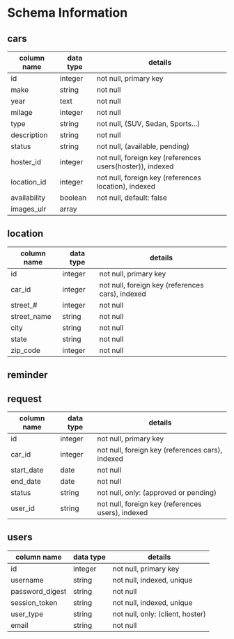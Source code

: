 # Schema Information

## cars
column name | data type | details
------------|-----------|-----------------------
id          | integer   | not null, primary key
make        | string    | not null
year        | text      | not null
milage      | integer   | not null
type        | string    | not null, (SUV, Sedan, Sports...)
description | string    | not null
status      | string    | not null, (available, pending)
hoster_id   | integer   | not null, foreign key (references users(hoster)), indexed
location_id | integer   | not null, foreign key (references location), indexed
availability| boolean   | not null, default: false
images_ulr  | array     |

## location
column name | data type | details
------------|-----------|-----------------------
id          | integer   | not null, primary key
car_id      | integer   | not null, foreign key (references cars), indexed
street_#    | integer   | not null
street_name | string    | not null
city        | string    | not null
state       | string    | not null
zip_code    | integer   | not null

## reminder
<!-- column name | data type | details
------------|-----------|-----------------------
id          | integer   | not null, primary key
user_id     | integer   | not null, foreign key (references users), indexed
car_id      | integer   | not null, foreign key (references cars), indexed
date        | datetime  | not null
type        | string    | not null
prev_id     | integer   | foreign key (references reminders), indexed -->

## request
column name | data type | details
------------|-----------|-----------------------
id          | integer   | not null, primary key
car_id      | integer   | not null, foreign key (references cars), indexed
start_date  | date      | not null
end_date    | date      | not null
status      | string    | not null, only: (approved or pending)
user_id     | string    | not null, foreign key (references users), indexed

<!-- ## review
column name | data type | details
------------|-----------|-----------------------
id          | integer   | not null, primary key
description | text      |
user_id     | integer   | not null, foreign key (references users(hoster)), indexed
car_id      | integer   | not null, foreign key (references cars), indexed -->

## users
column name     | data type | details
----------------|-----------|-----------------------
id              | integer   | not null, primary key
username        | string    | not null, indexed, unique
password_digest | string    | not null
session_token   | string    | not null, indexed, unique
user_type       | string    | not null, only: (client, hoster)
email           | string    | not null
